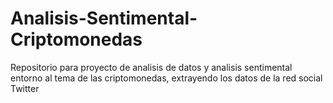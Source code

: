 # Analisis-Sentimental-Criptomonedas
Repositorio para proyecto de analisis de datos y analisis sentimental entorno al tema de las criptomonedas, extrayendo los datos de la red social Twitter
